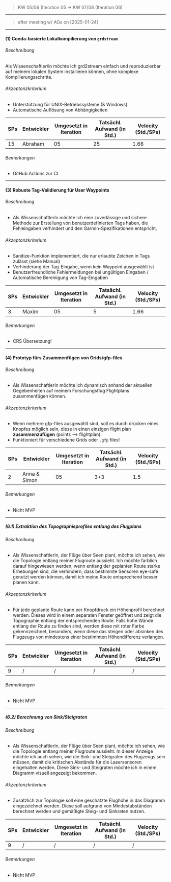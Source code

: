 > KW 05/06 (Iteration 05 -> KW 07/08 (Iteration 06)
---
> after meeting w/ AGs on [2025-01-24]
---
#### (1) Conda-basierte Lokalkompilierung von `grdstream`
###### Beschreibung
Als Wissenschaftler/in möchte ich grd2stream einfach und reproduzierbar auf meinem lokalen System installieren können, ohne komplexe Kompilierungsschritte.
###### Akzeptanzkriterium
- Unterstützung für UNIX-Betriebssysteme (& Windows)
- Automatische Auflösung von Abhängigkeiten

| SPs | Entwickler | Umgesetzt in Iteration | Tatsächl. Aufwand (in Std.) | Velocity (Std./SPs) |
| --- | ---------- | ---------------------- | --------------------------- | ------------------- |
| 15  | Abraham    | 05                     | 25                          | 1.66                |
###### Bemerkungen
- GitHub Actions zur CI
---
#### (3) Robuste Tag-Validierung für User Waypoints
###### Beschreibung
- Als WissenschaftlerIn möchte ich eine zuverlässige und sichere Methode zur Erstellung von benutzerdefinierten Tags haben, die Fehleingaben verhindert und den Garmin-Spezifikationen entspricht.
###### Akzeptanzkriterium
- Sanitize-Funktion implementiert, die nur erlaubte Zeichen in Tags zulässt (siehe Manual)
- Verhinderung der Tag-Eingabe, wenn kein Waypoint ausgewählt ist
- Benutzerfreundliche Fehlermeldungen bei ungültigen Eingaben / Automatische Bereinigung von Tag-Eingaben

| SPs | Entwickler | Umgesetzt in Iteration | Tatsächl. Aufwand (in Std.) | Velocity (Std./SPs) |
| --- | ---------- | ---------------------- | --------------------------- | ------------------- |
| 3   | Maxim      | 05                     | 5                           | 1.66                |
###### Bemerkungen
- CRS Übersetzung!
---
#### (4) Prototyp fürs Zusammenfügen von Grids/gfp-files
###### Beschreibung
- Als WissenschaftlerIn möchte ich dynamisch anhand der aktuellen Gegebenheiten auf meinem Forschungsflug Flightplans zusammenfügen können.
###### Akzeptanzkriterium
- Wenn mehrere gfp-files ausgewählt sind, soll es durch drücken eines Knopfes möglich sein, diese in einen einzigen flight plan **zusammenzufügen** (points --> flightplan).
- Funktioniert für verschiedene Grids oder `.gfp` files!

| SPs | Entwickler   | Umgesetzt in Iteration | Tatsächl. Aufwand (in Std.) | Velocity (Std./SPs) |
| --- | ------------ | ---------------------- | --------------------------- | ------------------- |
| 2   | Anna & Simon | 05                     | 3+3                         | 1.5                 |
###### Bemerkungen
- Nicht MVP
---
##### (6.1) Extraktion des Topographieprofiles entlang des Flugplans
###### Beschreibung
- Als WissenschaftlerIn, der Flüge über Seen plant, möchte ich sehen, wie die Topologie entlang meiner Flugroute aussieht. Ich möchte farblich darauf hingewiesen werden, wenn entlang der geplanten Route starke Erhebungen sind, die verhindern, dass bestimmte Sensoren eye-safe genutzt werden können, damit ich meine Route entsprechend besser planen kann.
###### Akzeptanzkriterium
- Für jede geplante Route kann per Knopfdruck ein Höhenprofil berechnet werden. Dieses wird in einem separaten Fenster geöffnet und zeigt die Topographie entlang der entsprechenden Route. Falls hohe Wände entlang der Route zu finden sind, werden diese mit roter Farbe gekennzeichnet, besonders, wenn diese das steigen oder absinken des Flugzeugs von mindestens einer bestimmten Höhendifferenz verlangen.

| SPs | Entwickler | Umgesetzt in Iteration | Tatsächl. Aufwand (in Std.) | Velocity (Std./SPs) |
| --- | ---------- | ---------------------- | --------------------------- | ------------------- |
| 9   | /          | /                      | /                           | /                   |
###### Bemerkungen
- Nicht MVP
---
##### (6.2) Berechnung von Sink/Steigraten
###### Beschreibung
- Als WissenschaftlerIn, der Flüge über Seen plant, möchte ich sehen, wie die Topologie entlang meiner Flugroute aussieht. In dieser Anzeige möchte ich auch sehen, wie die Sink- und Steigraten des Flugzeugs sein müssen, damit die kritischen Abstände für die Lasersensoren eingehalten werden. Diese Sink- und Steigraten möchte ich in einem Diagramm visuell angezeigt bekommen.
###### Akzeptanzkriterium
- Zusätzlich zur Topologie soll eine geschätzte Flughöhe in das Diagramm eingezeichnet werden. Diese soll aufgrund von Mindestabständen berechnet werden und gemäßigte Steig- und Sinkraten nutzen.

| SPs | Entwickler | Umgesetzt in Iteration | Tatsächl. Aufwand (in Std.) | Velocity (Std./SPs) |
| --- | ---------- | ---------------------- | --------------------------- | ------------------- |
| 9   | /          | /                      | /                           | /                   |
###### Bemerkungen
- Nicht MVP